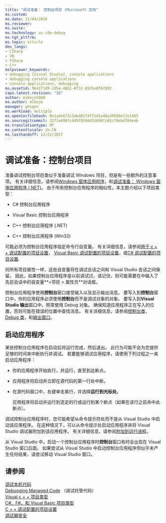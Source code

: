 ```yaml
---
title: "调试准备： 控制台项目 |Microsoft 文档"
ms.custom: 
ms.date: 11/04/2016
ms.reviewer: 
ms.suite: 
ms.technology: vs-ide-debug
ms.tgt_pltfrm: 
ms.topic: article
dev_langs:
- CSharp
- VB
- FSharp
- C++
helpviewer_keywords:
- debugging [Visual Studio], console applications
- debugging console applications
- console applications, debugging
ms.assetid: 9641f1d9-2d5a-48b1-8731-6525e8f67892
caps.latest.revision: "26"
author: mikejo5000
ms.author: mikejo
manager: ghogen
ms.workload: multiple
ms.openlocfilehash: 9e1ade672c3abd81f4f71d1e48a39560e17e1465
ms.sourcegitcommit: 32f1a690fc445f9586d53698fc82c7debd784eeb
ms.translationtype: MT
ms.contentlocale: zh-CN
ms.lasthandoff: 12/22/2017
---
```

# <a name="debugging-preparation-console-projects"></a>调试准备：控制台项目
准备调试控制台项目类似于准备调试 Windows 项目，但是有一些额外的注意事项。 有关详细信息，请参阅[Windows 窗体应用程序](../debugger/debugging-preparation-windows-forms-applications.md)，和[调试准备： Windows 窗体应用程序 (.NET)](http://msdn.microsoft.com/en-us/a8bc54de-41a3-464d-9a12-db9bdcbc1ad5)。 由于所有控制台应用程序的相似性，本主题介绍以下项目类型：  
  
-   C# 控制台应用程序  
  
-   Visual Basic 控制台应用程序  
  
-   C++ 控制台应用程序 (.NET)  
  
-   C++ 控制台应用程序 (Win32)  
  
 可能必须为控制台应用程序指定命令行自变量。 有关详细信息，请参阅[用于 c + + 调试配置的项目设置](../debugger/project-settings-for-a-cpp-debug-configuration.md)， [Visual Basic 调试配置的项目设置](../debugger/project-settings-for-a-visual-basic-debug-configuration.md)，或[C# 调试配置的项目设置](../debugger/project-settings-for-csharp-debug-configurations.md).  
  
 同所有项目属性一样，这些自变量将在调试会话之间和 Visual Studio 会话之间保留。 因此，如果控制台应用程序是以前调试过，请记住，则可能需要在中输入了先前会话中的自变量**\<项目 > 属性页**对话框。  
  
 控制台应用程序使用**控制台**窗口接受输入以及显示输出消息。 要写入到**控制台**窗口中，你的应用程序必须使用**控制台**而不是调试对象的对象。 要写入到**Visual Studio 输出**窗口中，照常使用 Debug 对象。 确保知道应用程序正在写入的位置，否则可能在错误的位置中查找消息。 有关详细信息，请参阅[控制台类](/dotnet/api/system.console)， [Debug 类](/dotnet/api/system.diagnostics.debug)，和[输出窗口](../ide/reference/output-window.md)。  
  
## <a name="starting-the-application"></a>启动应用程序  
 某些控制台应用程序在启动后将运行完成，然后退出。 此行为可能不会为您提供足够的时间来中断执行并调试。 若要能够调试应用程序，请使用下列过程之一来启动应用程序：  
  
-   你的应用程序开始执行，并运行，直至到达断点。  
  
-   应用程序将启动并立即在源代码的第一行处中断。  
  
-   在源代码窗口中，右键单击某行，并选择**运行到光标处**。  
  
     应用程序将启动并运行到选定的行或运行到某个断点（如果在该行之前命中此断点）。  
  
 调试控制台应用程序时，您可能希望从命令提示符处而不是从 Visual Studio 中启动该应用程序。 在这种情况下，可以从命令提示处启动应用程序并将 Visual Studio 调试器附加到该应用程序。 有关详细信息，请参阅[附加到运行进程](../debugger/attach-to-running-processes-with-the-visual-studio-debugger.md)。  
  
 从 Visual Studio 中，启动一个控制台应用程序时**控制台**窗口有时会出现在 Visual Studio 窗口后面。 如果尝试从 Visual Studio 中启动控制台应用程序但似乎未产生任何结果，请尝试移动 Visual Studio 窗口。  
  
## <a name="see-also"></a>请参阅  
 [调试本机代码](../debugger/debugging-native-code.md)   
 [Debugging Managed Code](../debugger/debugging-managed-code.md) （调试托管代码）  
 [Visual c + + 项目类型](../debugger/debugging-preparation-visual-cpp-project-types.md)   
 [C#、F#、和 Visual Basic 项目类型](../debugger/debugging-preparation-csharp-f-hash-and-visual-basic-project-types.md)   
 [C + + 调试配置的项目设置](../debugger/project-settings-for-a-cpp-debug-configuration.md)   
 [调试器安全](../debugger/debugger-security.md)